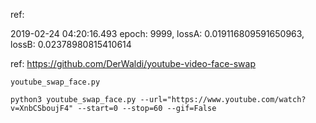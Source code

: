 ref: 

2019-02-24 04:20:16.493 epoch: 9999, lossA: 0.019116809591650963, lossB: 0.02378980815410614


ref: https://github.com/DerWaldi/youtube-video-face-swap

`youtube_swap_face.py`

`python3 youtube_swap_face.py --url="https://www.youtube.com/watch?v=XnbCSboujF4" --start=0 --stop=60 --gif=False`

